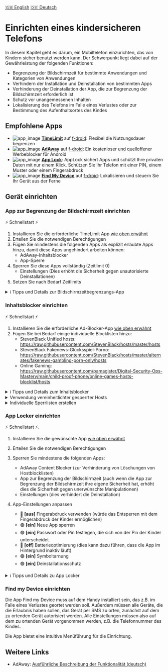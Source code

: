 [:uk: English](README.md) [:de: Deutsch](README_de.md) 

# Einrichten eines kindersicheren Telefons
In diesem Kapitel geht es darum, ein Mobiltelefon einzurichten, das von Kindern sicher benutzt werden kann.
Der Schwerpunkt liegt dabei auf der Gewährleistung der folgenden Funktionen:
- Begrenzung der Bildschirmzeit für bestimmte Anwendungen und Kategorien von Anwendungen
- Verhindern der Installation und Deinstallation von bestimmten Apps
- Verhinderung der Deinstallation der App, die zur Begrenzung der Bildschirmzeit erforderlich ist
- Schutz vor unangemessenen Inhalten
- Lokalisierung des Telefons im Falle eines Verlustes oder zur Bestimmung des Aufenthaltsortes des Kindes


<a name="empfohlen" />

## Empfohlene Apps

- ![app_image](../res/ico/timelimit.ico) **[TimeLimit](https://timelimit.io/)** auf [f-droid](https://f-droid.org/packages/io.timelimit.android.aosp.direct/): Flexibel die Nutzungsdauer begrenzen 
- ![app_image](../res/ico/adaway.ico) **[AdAway](https://adaway.org/)** auf [f-droid](https://f-droid.org/de/packages/org.adaway/): Ein kostenloser und quelloffener Werbeblocker für Android
- ![app_image](../res/ico/applock.ico) **[App Lock](https://play.google.com/store/apps/details?id=applock.lockapps.fingerprint.password.lockit)**: AppLock sichert Apps und schützt Ihre privaten Daten mit nur einem Klick. Schützen Sie Ihr Telefon mit einer PIN, einem Muster oder einem Fingerabdruck
- ![app_image](../res/ico/findmydevice.ico) **[Find My Device](https://f-droid.org/de/packages/de.nulide.findmydevice/)** auf [f-droid]((https://f-droid.org/de/packages/de.nulide.findmydevice/)): Lokalisieren und steuern Sie Ihr Gerät aus der Ferne


## Gerät einrichten

### App zur Begrenzung der Bildschirmzeit einrichten
⚡ Schnellstart ⚡ 

1. Installieren Sie die erforderliche TimeLimit App [wie oben erwähnt](#empfohlen)
2. Erteilen Sie die notwendigen Berechtigungen
3. Fügen Sie mindestens die folgenden Apps als explizit erlaubte Apps hinzu, damit diese Apps ungehindert arbeiten können:
   * AdAway-Inhaltsblocker
   * App-Sperre
4. Sperren Sie diese Apps vollständig (Zeitlimit 0)
   * Einstellungen (Dies erhöht die Sicherheit gegen unautorisierte Deinstallationen)
5. Setzen Sie nach Bedarf Zeitlimits

<Details>
<summary>ℹ️ Tipps und Details zur Bildschirmzeitbegrenzungs-App</summary>

Um die Bildschirmzeit zu begrenzen, können einzelne Apps mit der oben genannten App in Kategorien eingeteilt werden.
Für jede dieser Kategorien kann ein individuelles Zeitlimit eingestellt werden.

Ein Problem ist, dass das Bildschirmzeitlimit eher ein Selbstkontrollmechanismus ist. 
Es lässt sich zwar eine Stecknadel einrichten, die aber sehr leicht umgangen werden kann, zum Beispiel durch Deinstallation oder Deaktivierung der App. 
Daher ist es notwendig, die Zeitlimit-App mit einer App zur generellen Sperrung anderer Apps zu kombinieren, siehe unten.
</details>

### Inhaltsblocker einrichten
⚡ Schnellstart ⚡
1. Installieren Sie die erforderliche Ad-Blocker-App [wie oben erwähnt](#empfohlen)
2. Fügen Sie bei Bedarf einige individuelle Blocklisten hinzu:
   * StevenBlack Unified hosts: https://raw.githubusercontent.com/StevenBlack/hosts/master/hosts
   * StevenBlack Fakenews-Glücksspiel-Porno: https://raw.githubusercontent.com/StevenBlack/hosts/master/alternates/fakenews-gambling-porn-only/hosts
   * Online Gaming: https://raw.githubusercontent.com/pamagister/Digital-Security-Ops-Mastery/main/child-proof-phone/online-games-hosts-blocklist/hosts


<Details>
<summary>ℹ️ Tipps und Details zum Inhaltsblocker</summary>

* Weitere Details finden Sie in einer ausführlichen Erklärung in diesem [Blogpost](https://www.kuketz-blog.de/adaway-werbe-und-trackingfrei-im-android-universum/) (deutsch).
* Die meisten Geräte haben keine Root-Rechte, so dass Sie sich auf den VPN-basierten Werbeblocker verlassen müssen.
* Vergessen Sie nicht, die Quellen regelmäßig zu aktualisieren und die gewünschte Funktion des Werbeblockers zu überprüfen.
</details>


<Details>
<summary>Verwendung vereinheitlichter gesperrter Hosts</summary>

Zusätzlich zu den bereits voreingestellten gesperrten Hosts, können weitere spezielle Hosts [hier](https://github.com/StevenBlack/hosts#list-of-all-hosts-file-variants) gefunden werden.
Die Liste der **Unified Hosts** ist oft schon voreingestellt, so dass für Kinder spezifische Kategorien wie [Glücksspiel und Porno](https://raw.githubusercontent.com/StevenBlack/hosts/master/alternates/gambling-porn-only/hosts) oder weitere Hosts aus [Stephen Black Hosts](https://github.com/StevenBlack/hosts) hinzugefügt werden können. 
</details>


<Details>
<summary>Individuelle Sperrlisten erstellen</summary>

In manchen Fällen wird es notwendig sein, zusätzliche Seiten individuell zu sperren, wie z.B. **Onlinespiele**. 
Weitere Informationen dazu finden Sie im [AdAway Wiki](https://github.com/AdAway/AdAway/wiki/HostsSources).

Eine zusätzliche [Hostliste zum Blockieren von Online-Spielen](https://raw.githubusercontent.com/pamagister/Digital-Security-Ops-Mastery/main/child-proof-phone/online-games-hosts-blocklist/hosts) wurde hier in diesem Repository mit AdAway erstellt. 
Diese basiert auf der AdBlock-kompatiblen Liste von [IREK-szef](https://raw.githubusercontent.com/IREK-szef/games-blocklist/main/lists/Adblock-dns/games.txt), die an das AdAway-Format angepasst und leicht erweitert wurde.
</details>


### App Locker einrichten
⚡ Schnellstart ⚡.
1. Installieren Sie die gewünschte App [wie oben erwähnt](#empfohlen)
2. Erteilen Sie die notwendigen Berechtigungen
3. Sperren Sie mindestens die folgenden Apps:

   * AdAway Content Blocker (zur Verhinderung von Löschungen von Hostblocklisten)
   * App zur Begrenzung der Bildschirmzeit (auch wenn die App zur Begrenzung der Bildschirmzeit ihre eigene Sicherheit hat, erhöht dies die Sicherheit gegen unerwünschte Manipulationen)
   * Einstellungen (dies verhindert die Deinstallation)
4. App-Einstellungen anpassen
   * 🔴 **[aus]** Fingerabdruck verwenden (würde das Entsperren mit dem Fingerabdruck der Kinder ermöglichen)
   * 🟢 **[ein]** Neue App sperren
   * 🟢 **[ein]** Passwort oder Pin festlegen, die sich von der Pin der Kinder unterscheidet
   * 🔴 **[off]** Batterieoptimierung (dies kann dazu führen, dass die App im Hintergrund inaktiv läuft)
   * 🟢 **[ein]** Symboltarnung
   * 🟢 **[ein]** Deinstallationsschutz


<Details>
<summary>ℹ️ Tipps und Details zu App Locker</summary>

* Um zu verhindern, dass die oben erwähnte App deaktiviert oder gar deinstalliert wird, kann mit App Lock eine Zugriffssperre für bestimmte Apps eingerichtet werden.
* Auch das Einstellungsmenü kann über diese App gesichert werden, um zu verhindern, dass die Lock-App deinstalliert wird. Hierfür muss eine Wiederherstellungs-E-Mail eingerichtet werden.
* Sie kann auch dazu verwendet werden, harmlose Apps zu schützen, die eine spezielle Konfiguration benötigen (z.B. nextcloud), die vom Kind nicht verändert werden soll.
</details>


### Find my Device einrichten
Die App Find my Device muss auf dem Handy installiert sein, das z.B. im Falle eines Verlustes geortet werden soll.
Außerdem müssen alle Geräte, die die Erlaubnis haben sollen, das Gerät per SMS zu orten, zunächst auf dem zu ortenden Gerät autorisiert werden.
Alle Einstellungen müssen also auf dem zu ortenden Gerät vorgenommen werden, z.B. die Telefonnummer des Kindes.



Die App bietet eine intuitive Menüführung für die Einrichtung.

## Weitere Links
- AdAway: [Ausführliche Beschreibung der Funktionalität (deutsch)](https://www.kuketz-blog.de/adaway-werbe-und-trackingfrei-im-android-universum/)